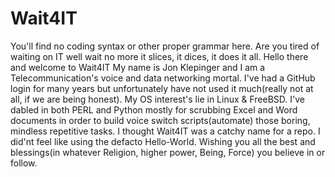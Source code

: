 # Wait4IT
You'll find no coding syntax or other proper grammar here.
Are you tired of waiting on IT well wait no more it slices, it dices, it does it all.
Hello there and welcome to Wait4IT
My name is Jon Klepinger and I am a Telecommunication's voice and data networking mortal.
I've had a GitHub login for many years but unfortunately have not used it much(really not at all, if we are being honest).
My OS interest's lie in Linux & FreeBSD. I've dabled in both PERL and Python mostly for scrubbing Excel and Word documents in order to build voice switch scripts(automate) those boring, mindless repetitive tasks.
I thought Wait4IT was a catchy name for a repo. I did'nt feel like using the defacto Hello-World.
Wishing you all the best and blessings(in whatever Religion, higher power, Being, Force) you believe in or follow.

